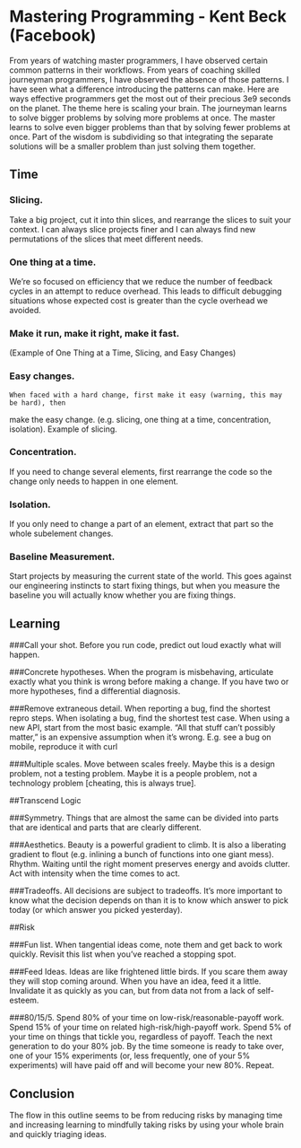 # Mastering Programming - Kent Beck (Facebook)

From years of watching master programmers, I have observed certain common patterns in their
workflows. From years of coaching skilled journeyman programmers, I have observed the absence of
those patterns. I have seen what a difference introducing the patterns can make.
Here are ways effective programmers get the most out of their precious 3e9 seconds on the planet.
The theme here is scaling your brain. The journeyman learns to solve bigger problems by solving
more problems at once. The master learns to solve even bigger problems than that by solving fewer
problems at once. Part of the wisdom is subdividing so that integrating the separate solutions
will be a smaller problem than just solving them together.

## Time

### Slicing. 
Take a big project, cut it into thin slices, and rearrange the slices to suit your
context. I can always slice projects finer and I can always find new permutations of the slices
that meet different needs.

### One thing at a time. 
We’re so focused on efficiency that we reduce the number of feedback cycles
in an attempt to reduce overhead. This leads to difficult debugging situations whose expected cost
is greater than the cycle overhead we avoided.

### Make it run, make it right, make it fast. 
(Example of One Thing at a Time, Slicing, and Easy Changes)

### Easy changes. 
    When faced with a hard change, first make it easy (warning, this may be hard), then
make the easy change. (e.g. slicing, one thing at a time, concentration, isolation). Example of
slicing.

### Concentration. 
If you need to change several elements, first rearrange the code so the change only
needs to happen in one element.

### Isolation. 
If you only need to change a part of an element, extract that part so the whole
subelement changes.

### Baseline Measurement. 
Start projects by measuring the current state of the world. This goes
against our engineering instincts to start fixing things, but when you measure the baseline you
will actually know whether you are fixing things.

## Learning

###Call your shot. 
Before you run code, predict out loud exactly what will happen.

###Concrete hypotheses. 
When the program is misbehaving, articulate exactly what you think is wrong
before making a change. If you have two or more hypotheses, find a differential diagnosis.

###Remove extraneous detail. 
When reporting a bug, find the shortest repro steps. When isolating a
bug, find the shortest test case. When using a new API, start from the most basic example. “All
that stuff can’t possibly matter,” is an expensive assumption when it’s wrong.
E.g. see a bug on mobile, reproduce it with curl

###Multiple scales. 
Move between scales freely. Maybe this is a design problem, not a testing
problem. Maybe it is a people problem, not a technology problem [cheating, this is always true].

##Transcend Logic

###Symmetry. 
Things that are almost the same can be divided into parts that are identical and parts
that are clearly different.

###Aesthetics. 
Beauty is a powerful gradient to climb. It is also a liberating gradient to flout
(e.g. inlining a bunch of functions into one giant mess).
Rhythm. Waiting until the right moment preserves energy and avoids clutter. Act with intensity
when the time comes to act.

###Tradeoffs. 
All decisions are subject to tradeoffs. It’s more important to know what the decision
depends on than it is to know which answer to pick today (or which answer you picked yesterday).

##Risk

###Fun list. 
When tangential ideas come, note them and get back to work quickly. Revisit this list
when you’ve reached a stopping spot.

###Feed Ideas. 
Ideas are like frightened little birds. If you scare them away they will stop coming
around. When you have an idea, feed it a little. Invalidate it as quickly as you can, but from
data not from a lack of self-esteem.

###80/15/5. 
Spend 80% of your time on low-risk/reasonable-payoff work. Spend 15% of your time on
related high-risk/high-payoff work. Spend 5% of your time on things that tickle you, regardless of
payoff. Teach the next generation to do your 80% job. By the time someone is ready to take over,
one of your 15% experiments (or, less frequently, one of your 5% experiments) will have paid
off and will become your new 80%. Repeat.

## Conclusion

The flow in this outline seems to be from reducing risks by managing time and increasing
learning to mindfully taking risks by using your whole brain and quickly triaging ideas.



